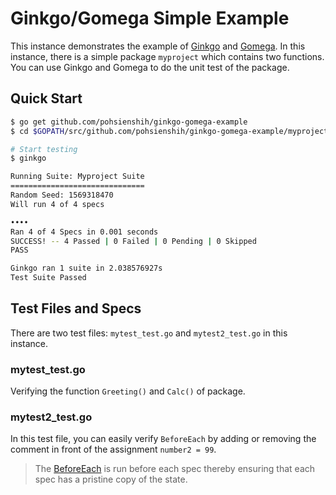# Ginkgo/Gomega Simple Example
This instance demonstrates the example of [Ginkgo](https://onsi.github.io/ginkgo/) and [Gomega](http://onsi.github.io/gomega/). In this instance, there is a simple package `myproject` which contains two functions.  You can use Ginkgo and Gomega to do the unit test of the package.

## Quick Start
```bash
$ go get github.com/pohsienshih/ginkgo-gomega-example
$ cd $GOPATH/src/github.com/pohsienshih/ginkgo-gomega-example/myproject

# Start testing
$ ginkgo

Running Suite: Myproject Suite
==============================
Random Seed: 1569318470
Will run 4 of 4 specs

••••
Ran 4 of 4 Specs in 0.001 seconds
SUCCESS! -- 4 Passed | 0 Failed | 0 Pending | 0 Skipped
PASS

Ginkgo ran 1 suite in 2.038576927s
Test Suite Passed
```

## Test Files and Specs
There are two test files: `mytest_test.go` and `mytest2_test.go` in this instance.

### mytest_test.go
Verifying the function `Greeting()` and `Calc()`  of package.

### mytest2_test.go
In this test file, you can easily verify `BeforeEach` by adding or removing the comment in front of the assignment `number2 = 99`.

> The [BeforeEach](http://onsi.github.io/ginkgo/#extracting-common-setup-beforeeach) is run before each spec thereby ensuring that each spec has a pristine copy of the state.

